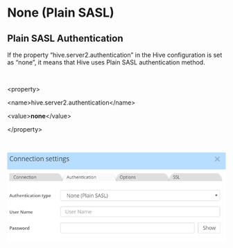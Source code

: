 # None (Plain SASL)

## Plain SASL Authentication

If the property “hive.server2.authentication” in the Hive configuration is set as “none”, it means that Hive uses Plain SASL authentication method.

&nbsp;

\<property\>

\<name\>hive.server2.authentication\</name\>

\<value\>**none**\</value\>

\</property\>

&nbsp;

![Image](<lib/Hive%20-%20Connection%20settings%20-%20Plain%20SASL.png>)

